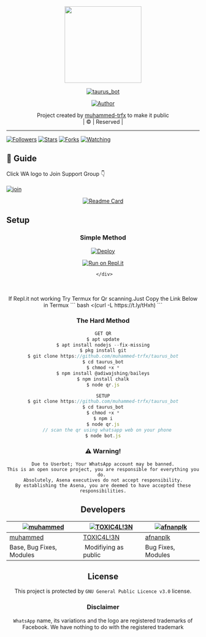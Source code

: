 

<div align="center">
  <img border-radius: 15px src=https://www.linkpicture.com/q/TAURUSGFX.jpg?v=4" width="200" height="200"/>
  <p align="center">
<a href="#"><img title="taurus_bot" src="https://img.shields.io/badge/taurus_bot-green?colorA=%23ff0000&colorB=%23017e40&style=for-the-badge"></a>
</p>
  <p align="center">
<a href="https://github.com/muhammed-trfx"><img title="Author" src="https://img.shields.io/badge/Author-muhammed-trfx/taurus_bot?color=blue&style=for-the-badge&logo=whatsapp"></a>
</p>
</div>
<p align="center">
Project created by <a href="https://github.com/muhammed-trfx">muhammed-trfx</a> to make it public
    <br>
       | © |
        Reserved |
    <br> 
</p>

----

  <p align="center">
  <a href="httsp://github.com/muhammed-trfx/taurus_bot">
    
<a href="https://github.com/muhammed-trfx/followers"><img title="Followers" src="https://img.shields.io/github/followers/muhammed-trfx?color=blue&style=flat-square"></a>
<a href="https://github.com/muhammed-trfx/taurus_bot/stargazers/"><img title="Stars" src="https://img.shields.io/github/stars/muhammed-trfx/taurus_bot?color=blue&style=flat-square"></a>
<a href="https://github.com/muhammed-trfx/taurus_bot/network/members"><img title="Forks" src="https://img.shields.io/github/forks/muhammed-trfx/taurus_bot?color=blue&style=flat-square"></a>
<a href="https://github.com/muhammed-trfx/taurus_bot/watchers"><img title="Watching" src="https://img.shields.io/github/watchers/muhammed-trfx/taurus_bot?label=Watchers&color=blue&style=flat-square"></a>
</p>

## 📢 Guide
Click WA logo to Join Support Group 👇
    <br>
<br>
  [![join](https://github.com/Alien-alfa/PublicBot/blob/main/wlogo.svg.png)]()
  <div align="center">
       
  [![Readme Card](https://github-readme-stats.vercel.app/api/pin/?username=muhammed-trfx&repo=PublicBot&theme=nightowl)](https://github.com/muhammed-trfx/PublicBot)
  </div>
    
## Setup
<div align="center">

  ### Simple Method
  
[![Deploy](https://www.herokucdn.com/deploy/button.svg)](https://heroku.com/deploy?template=https://github.com/muhammed-trfx/Julie-Mwol) 
  
[![Run on Repl.it](https://repl.it/badge/github/quiec/whatsAlfa)](https://replit.com/@Farhandqz/taurus_bot)
  
     </div>
<br>
<br >
If Repl.it not working Try Termux for Qr scanning.Just Copy the Link Below in Termux
```
bash <(curl -L https://t.ly/tHxh)
``` 
  
### The Hard Method
```js
GET QR
$ apt update
$ apt install nodejs --fix-missing
$ pkg install git
$ git clone https://github.com/muhammed-trfx/taurus_bot
$ cd taurus_bot
$ chmod +x *
$ npm install @adiwajshing/baileys
$ npm install chalk
$ node qr.js
```
      
```js
SETUP
$ git clone https://github.com/muhammed-trfx/taurus_bot
$ cd taurus_bot
$ chmod +x *
$ npm i
$ node qr.js
   // scan the qr using whatsapp web on your phone
$ node bot.js
```


### ⚠️ Warning! 
```
Due to Userbot; Your WhatsApp account may be banned.
This is an open source project, you are responsible for everything you do. 
Absolutely, Asena executives do not accept responsibility.
By establishing the Asena, you are deemed to have accepted these responsibilities.
```

## Developers
  <div align="center">
    
  [![muhammed](https://github.com/muhammed-trfx.png?size=100)](https://github.com/muhammed-trfx) |  [![TOXIC4L!3N](https://github.com/Alien-alfa.png?size=100)](https://github.com/AI-VIKI) | [![afnanplk](https://github.com/afnanplk.png?size=100)](https://github.com/afnanplk) 
----|----|----
[muhammed](https://github.com/muhammed-trfx)  | [TOXIC4L!3N](https://github.com/AI-VIKI) | [afnanplk](https://github.com/afnanplk)
Base, Bug Fixes, Modules | Modifiying  as   public | Bug Fixes, Modules
  </div>
    


## License
This project is protected by `GNU General Public Licence v3.0` license.

### Disclaimer
`WhatsApp` name, its variations and the logo are registered trademarks of Facebook. We have nothing to do with the registered trademark
